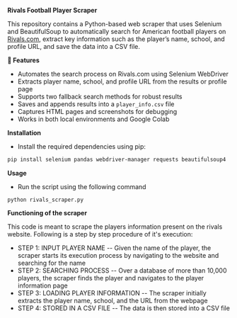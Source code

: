 __Rivals Football Player Scraper__

This repository contains a Python-based web scraper that uses Selenium and BeautifulSoup to automatically search for American football players on [Rivals.com](https://n.rivals.com), extract key information such as the player’s name, school, and profile URL, and save the data into a CSV file.

__🚀 Features__

- Automates the search process on Rivals.com using Selenium WebDriver
- Extracts player name, school, and profile URL from the results or profile page
- Supports two fallback search methods for robust results
- Saves and appends results into a `player_info.csv` file
- Captures HTML pages and screenshots for debugging
- Works in both local environments and Google Colab

__Installation__

- Install the required dependencies using pip:
```bash
pip install selenium pandas webdriver-manager requests beautifulsoup4
```

__Usage__

- Run the script using the following command
```
python rivals_scraper.py
```

__Functioning of the scraper__

This code is meant to scrape the players information present on the rivals website. Following is a step by step procedure of it's execution:
- STEP 1: INPUT PLAYER NAME -- Given the name of the player, the scraper starts its execution process by navigating to the website and searching for the name
- STEP 2: SEARCHING PROCESS -- Over a database of more than 10,000 players, the scraper finds the player and navigates to the player information page
- STEP 3: LOADING PLAYER INFORMATION -- The scraper initially extracts the player name, school, and the URL from the webpage
- STEP 4: STORED IN A CSV FILE -- The data is then stored into a CSV file
